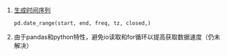 1. [生成时间序列](https://blog.csdn.net/you_are_my_dream/article/details/70209757)

    `pd.date_range(start, end, freq, tz, closed,)`
  
2. 由于pandas和python特性，避免io读取和for循环以提高获取数据速度（仍未解决）    
